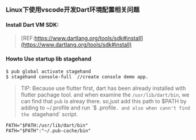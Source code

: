 ### Linux下使用vscode开发Dart环境配置相关问题

#### Install Dart VM SDK:

> [REF:https://www.dartlang.org/tools/sdk#install](https://www.dartlang.org/tools/sdk#install)

#### Howto Use startup lib stagehand

    $ pub global activate stagehand
    $ stagehand console-full  //create console demo app.

> TIP: Because use flutter first, dart has been already installed with flutter pachage tool. and when examine the `/usr/lib/dart/bin`, we can find that `pub` is alreay there. so,just add this path to $PATH by adding to ~/.profile and run `$ .profile`. and also when cann't find the `stagehand` script.

    PATH="$PATH:/usr/lib/dart/bin"
    PATH="$PATH":"~/.pub-cache/bin"